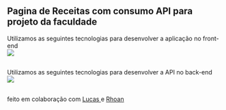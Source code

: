 ## Pagina de Receitas com consumo API para projeto da faculdade

<p>
    Utilizamos as seguintes tecnologias para desenvolver a aplicação no front-end
    <br>
  <a href="https://skillicons.dev">
    <img src="https://skillicons.dev/icons?i=html,css,js" />
  </a>
</p>

##

<p>
    Utilizamos as seguintes tecnologias para desenvolver a API no back-end
    <br>
  <a href="https://skillicons.dev">
    <img src="https://skillicons.dev/icons?i=cs,net,sqlite" />
  </a>
</p>

##

feito em colaboração com <a href="https://github.com/LucasBXavier" target="_blank"> Lucas </a> e <a href="https://github.com/RhoanBarioni" target="_blank"> Rhoan </a>
